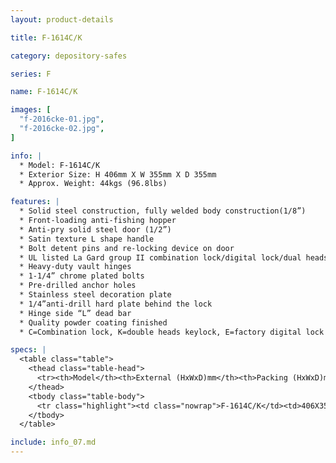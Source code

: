 ```yaml
---
layout: product-details

title: F-1614C/K

category: depository-safes

series: F

name: F-1614C/K

images: [
  "f-2016cke-01.jpg",
  "f-2016cke-02.jpg",
]

info: |
  * Model: F-1614C/K
  * Exterior Size: H 406mm X W 355mm X D 355mm
  * Approx. Weight: 44kgs (96.8lbs)

features: |
  * Solid steel construction, fully welded body construction(1/8”)
  * Front-loading anti-fishing hopper
  * Anti-pry solid steel door (1/2”)
  * Satin texture L shape handle
  * Bolt detent pins and re-locking device on door
  * UL listed La Gard group II combination lock/digital lock/dual heads key lock
  * Heavy-duty vault hinges
  * 1-1/4” chrome plated bolts
  * Pre-drilled anchor holes
  * Stainless steel decoration plate
  * 1/4”anti-drill hard plate behind the lock
  * Hinge side “L” dead bar
  * Quality powder coating finished
  * C=Combination lock, K=double heads keylock, E=factory digital lock 

specs: |
  <table class="table">
    <thead class="table-head">
      <tr><th>Model</th><th>External (HxWxD)mm</th><th>Packing (HxWxD)mm</th><th>Weight (kg)</th><th>Door (mm)</th><th>Body (mm)</th><th>20’FCL (pcs)</th></tr>
    </thead>
    <tbody class="table-body">
	  <tr class="highlight"><td class="nowrap">F-1614C/K</td><td>406X355X355</td><td>426X375X405</td><td>34</td><td>12</td><td>3</td><td>480</td></tr>
    </tbody>
  </table>

include: info_07.md
---
```

